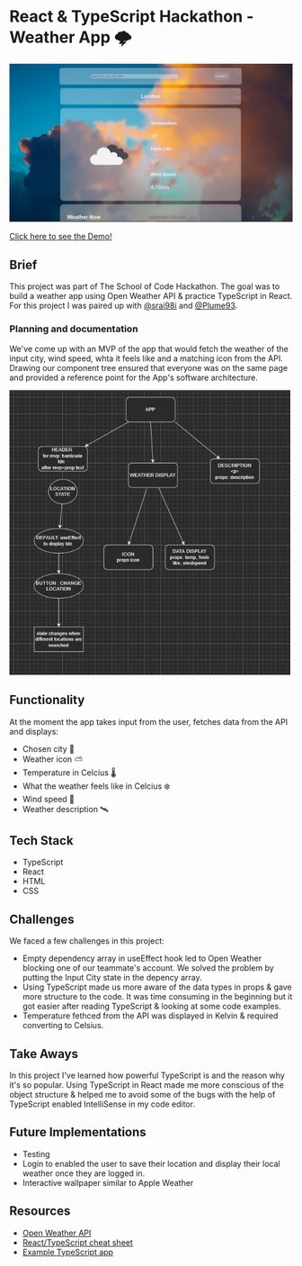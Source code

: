 # React & TypeScript Hackathon - Weather App 🌩️
<img src='./assets/WeatherApp.jpg' alt='Weather app' width = '900px'/>

[Click here to see the Demo!](https://weather-app-typescript.netlify.app/)

## Brief

This project was part of The School of Code Hackathon. The goal was to build a weather app using Open Weather API & practice TypeScript in React.
For this project I was paired up with [@srai98i](https://github.com/srai98i) and [@Plume93](https://github.com/Plume93).

### Planning and documentation

We've come up with an MVP of the app that would fetch the weather of the input city, wind speed, whta it feels like and a matching icon from the API.
Drawing our component tree ensured that everyone was on the same page and provided a reference point for the App's software architecture.

<img src='./assets/ComponentTree.jpg' alt='Component Tree' width='500px'/>


## Functionality

At the moment the app takes input from the user, fetches data from the API and displays: 

- Chosen city 🌆
- Weather icon ⛅
- Temperature in Celcius 🌡️
- What the weather feels like in Celcius ❄️ 
- Wind speed 💨
- Weather description 🛰️


## Tech Stack

- TypeScript
- React
- HTML
- CSS

## Challenges

We faced a few challenges in this project:

- Empty dependency array in useEffect hook led to Open Weather blocking one of our teammate's account. We solved the problem by putting the Input City state in the depency array. 
- Using TypeScript made us more aware of the data types in props & gave more structure to the code. It was time consuming in the beginning but it got easier after reading TypeScript & looking at some code examples.
- Temperature fethced from the API was displayed in Kelvin & required converting to Celsius.

## Take Aways

In this project I've learned how powerful TypeScript is and the reason why it's so popular. 
Using TypeScript in React made me more conscious of the object structure & helped me to avoid some of the bugs with the help of TypeScript enabled IntelliSense in my code editor.

## Future Implementations

- Testing
- Login to enabled the user to save their location and display their local weather once they are logged in.
- Interactive wallpaper similar to Apple Weather

## Resources

- [Open Weather API](https://openweathermap.org/guide)
- [React/TypeScript cheat sheet](https://github.com/typescript-cheatsheets/react#reacttypescript-cheatsheets)
- [Example TypeScript app](https://github.com/JoselynDRF/react-redux-typescript-todolist)
